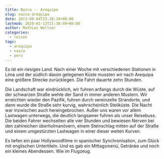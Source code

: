 ```yaml
---
title: Nazca -- Arequipa
slug: nazca-arequipa
date: 2013-08-04T15:28:34+00:00
lastmod: 2020-01-13T21:38:49+00:00
author: Mathias Wellner
categories:
  - reisen
tags:
  - arequipa
  - nazca
  - peru
---
```

Es ist ein riesiges Land. Nach einer Woche mit verschiedenen Stationen in Lima und der südlich davon gelegenen Küste mussten wir nach Arequipa eine größere Strecke zurücklegen. Die Fahrt dauerte zehn Stunden. 

Die Landschaft war eindrücklich, wir fuhren anfangs durch die Wüste, auf der schwarzen Straße wehte der Sand in immer anderen Mustern. Wir erreichten wieder den Pazifik, fuhren durch vereinzelte Strandorte, und dann wurde die Straße sehr kurvig, wahrscheinlich Steilküste. Die Nacht war inzwischen auch hereingebrochen. Außer uns waren vor allem Lastwagen unterwegs, die deutlich langsamer fuhren als unser Reisebuss. Die beiden Fahrer wechselten alle vier Stunden und bewiesen Nerven bei den zahlreichen überholmanövern, einem Steinschlag mitten auf der Straße und einem umgestürzten Lastwagen in einer dieser weiten Kurven. 

Es liefen ein paar Hollywoodfilme in spanischer Synchronisation, zum Glück mit englischen Untertiteln. Und es gab ein Mittagsmenü, Getränke und noch ein kleines Abendessen. Wie im Flugzeug.